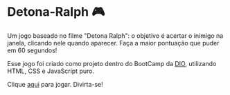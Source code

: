 # Detona-Ralph 🎮

Um jogo baseado no filme "Detona Ralph":
o objetivo é acertar o inimigo na janela, clicando nele quando aparecer. Faça a maior pontuação que puder em 60 segundos! 

Esse jogo foi criado como projeto dentro do BootCamp da [DIO](https://www.dio.me/), utilizando HTML, CSS e JavaScript puro. 

Clique [aqui]() para jogar. Divirta-se! 
